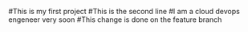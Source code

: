 #This is my first project
#This is the second line
#I am a cloud devops engeneer very soon
#This change is done on the feature branch
